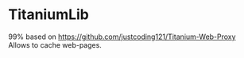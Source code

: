 # TitaniumLib

99% based on https://github.com/justcoding121/Titanium-Web-Proxy
<br/>
Allows to cache web-pages.
